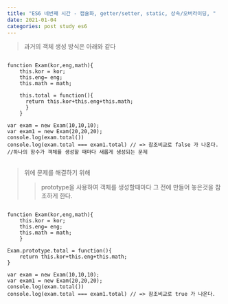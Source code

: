 ```yaml
---
title: "ES6 네번쨰 시간 - 캡슐화, getter/setter, static, 상속/오버라이딩, "
date: 2021-01-04
categories: post study es6
---
```


>과거의 객체 생성 방식은 아래와 같다

<pre>
<code>
function Exam(kor,eng,math){
    this.kor = kor;
    this.eng= eng;
    this.math = math;

    this.total = function(){
      return this.kor+this.eng+this.math;
      }
    }

var exam = new Exam(10,10,10);
var exam1 = new Exam(20,20,20);
console.log(exam.total())
console.log(exam.total === exam1.total) // => 참조비교로 false 가 나온다.
//하나의 함수가 객체를 생성할 때마다 새롭게 생성되는 문제
</code>
</pre>

>위에 문제를 해결하기 위해 
>    >prototype을 사용하여 객체를 생성할때마다 그 전에 만들어 놓은것을 참조하게 한다.
 
<pre>
<code>
function Exam(kor,eng,math){
    this.kor = kor;
    this.eng= eng;
    this.math = math;
    }
    
Exam.prototype.total = function(){
    return this.kor+this.eng+this.math;
}

var exam = new Exam(10,10,10);
var exam1 = new Exam(20,20,20);
console.log(exam.total())
console.log(exam.total === exam1.total) // => 참조비교로 true 가 나온다.
</code>
</pre>
